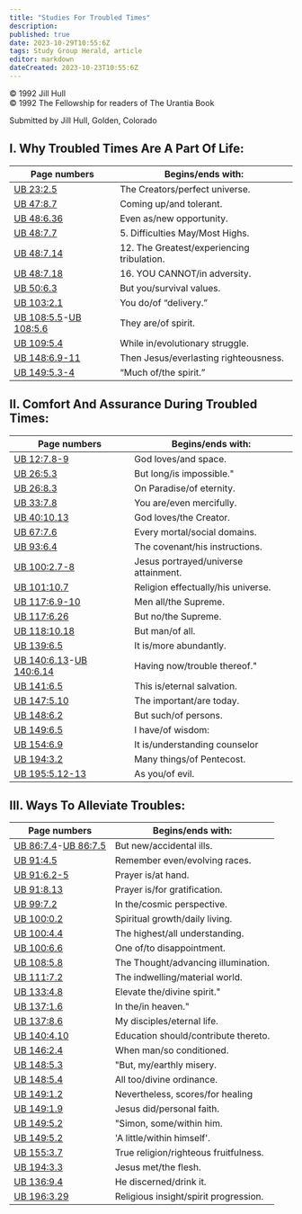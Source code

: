 ```yaml
---
title: "Studies For Troubled Times"
description: 
published: true
date: 2023-10-29T10:55:6Z
tags: Study Group Herald, article
editor: markdown
dateCreated: 2023-10-23T10:55:6Z
---
```


<p class="v-card v-sheet theme--light gray lighten-3 px-2">© 1992 Jill Hull<br>© 1992 The Fellowship for readers of The Urantia Book</p>

Submitted by Jill Hull, Golden, Colorado

## I. Why Troubled Times Are A Part Of Life:

Page numbers | Begins/ends with:
--- | ---
[UB 23:2.5](/en/The_Urantia_Book/23#p2_5) | The Creators/perfect universe.
[UB 47:8.7](/en/The_Urantia_Book/47#p8_7) | Coming up/and tolerant.
[UB 48:6.36](/en/The_Urantia_Book/48#p6_36) | Even as/new opportunity.
[UB 48:7.7](/en/The_Urantia_Book/48#p7_7) | 5\. Difficulties May/Most Highs.
[UB 48:7.14](/en/The_Urantia_Book/48#p7_14) | 12\. The Greatest/experiencing tribulation.
[UB 48:7.18](/en/The_Urantia_Book/48#p7_18) | 16\. YOU CANNOT/in adversity.
[UB 50:6.3](/en/The_Urantia_Book/50#p6_3) | But you/survival values.
[UB 103:2.1](/en/The_Urantia_Book/103#p2_1) | You do/of “delivery.”
[UB 108:5.5](/en/The_Urantia_Book/108#p5_5)-[UB 108:5.6](/en/The_Urantia_Book/108#p5_6) | They are/of spirit.
[UB 109:5.4](/en/The_Urantia_Book/109#p5_4) | While in/evolutionary struggle.
[UB 148:6.9-11](/en/The_Urantia_Book/148#p6_9) | Then Jesus/everlasting righteousness.
[UB 149:5.3-4](/en/The_Urantia_Book/149#p5_3) | “Much of/the spirit.”

## II. Comfort And Assurance During Troubled Times:

Page numbers | Begins/ends with:
--- | ---
[UB 12:7.8-9](/en/The_Urantia_Book/12#p7_8) | God loves/and space.
[UB 26:5.3](/en/The_Urantia_Book/26#p5_3) | But long/is impossible."
[UB 26:8.3](/en/The_Urantia_Book/26#p8_3) | On Paradise/of eternity.
[UB 33:7.8](/en/The_Urantia_Book/33#p7_8) | You are/even mercifully.
[UB 40:10.13](/en/The_Urantia_Book/40#p10_13) | God loves/the Creator.
[UB 67:7.6](/en/The_Urantia_Book/67#p7_6) | Every mortal/social domains.
[UB 93:6.4](/en/The_Urantia_Book/93#p6_4) | The covenant/his instructions.
[UB 100:2.7-8](/en/The_Urantia_Book/100#p2_7) | Jesus portrayed/universe attainment.
[UB 101:10.7](/en/The_Urantia_Book/101#p10_7) | Religion effectually/his universe.
[UB 117:6.9-10](/en/The_Urantia_Book/117#p6_9) | Men all/the Supreme. 
[UB 117:6.26](/en/The_Urantia_Book/117#p6_26) | But no/the Supreme. 
[UB 118:10.18](/en/The_Urantia_Book/118#p10_18) | But man/of all. 
[UB 139:6.5](/en/The_Urantia_Book/139#p6_5) | It is/more abundantly. 
[UB 140:6.13](/en/The_Urantia_Book/140#p6_13)-[UB 140:6.14](/en/The_Urantia_Book/140#p6_14) | Having now/trouble thereof."
[UB 141:6.5](/en/The_Urantia_Book/141#p6_5) | This is/eternal salvation.
[UB 147:5.10](/en/The_Urantia_Book/147#p5_10) | The important/are today.
[UB 148:6.2](/en/The_Urantia_Book/148#p6_2) | But such/of persons.
[UB 149:6.5](/en/The_Urantia_Book/149#p6_5) | I have/of wisdom:
[UB 154:6.9](/en/The_Urantia_Book/154#p6_9) | It is/understanding counselor
[UB 194:3.2](/en/The_Urantia_Book/194#p3_2) | Many things/of Pentecost.
[UB 195:5.12-13](/en/The_Urantia_Book/195#p5_12) | As you/of evil.


## III. Ways To Alleviate Troubles:

Page numbers | Begins/ends with:
--- | ---
[UB 86:7.4](/en/The_Urantia_Book/86#p7_4)-[UB 86:7.5](/en/The_Urantia_Book/86#p7_5) | But new/accidental ills.
[UB 91:4.5](/en/The_Urantia_Book/91#p4_5) | Remember even/evolving races.
[UB 91:6.2-5](/en/The_Urantia_Book/91#p6_2) | Prayer is/at hand.
[UB 91:8.13](/en/The_Urantia_Book/91#p8_13) | Prayer is/for gratification.
[UB 99:7.2](/en/The_Urantia_Book/99#p7_2) | In the/cosmic perspective.
[UB 100:0.2](/en/The_Urantia_Book/100#p0_2) | Spiritual growth/daily living.
[UB 100:4.4](/en/The_Urantia_Book/100#p4_4) | The highest/all understanding.
[UB 100:6.6](/en/The_Urantia_Book/100#p6_6) | One of/to disappointment.
[UB 108:5.8](/en/The_Urantia_Book/108#p5_8) | The Thought/advancing illumination.
[UB 111:7.2](/en/The_Urantia_Book/111#p7_2) | The indwelling/material world.
[UB 133:4.8](/en/The_Urantia_Book/133#p4_8) | Elevate the/divine spirit."
[UB 137:1.6](/en/The_Urantia_Book/137#p1_6) | In the/in heaven."
[UB 137:8.6](/en/The_Urantia_Book/137#p8_6) | My disciples/eternal life.
[UB 140:4.10](/en/The_Urantia_Book/140#p4_10) | Education should/contribute thereto.
[UB 146:2.4](/en/The_Urantia_Book/146#p2_4) | When man/so conditioned.
[UB 148:5.3](/en/The_Urantia_Book/148#p5_3) | "But, my/earthly misery.
[UB 148:5.4](/en/The_Urantia_Book/148#p5_4) | All too/divine ordinance.
[UB 149:1.2](/en/The_Urantia_Book/149#p1_2) | Nevertheless, scores/for healing 
[UB 149:1.9](/en/The_Urantia_Book/149#p1_9) | Jesus did/personal faith.
[UB 149:5.2](/en/The_Urantia_Book/149#p5_2) | "Simon, some/within him.
[UB 149:5.2](/en/The_Urantia_Book/149#p5_2) | 'A little/within himself'.
[UB 155:3.7](/en/The_Urantia_Book/155#p3_7) | True religion/righteous fruitfulness.
[UB 194:3.3](/en/The_Urantia_Book/194#p3_3) | Jesus met/the flesh.
[UB 136:9.4](/en/The_Urantia_Book/136#p9_4) | He discerned/drink it.
[UB 196:3.29](/en/The_Urantia_Book/196#p3_29) | Religious insight/spirit progression.